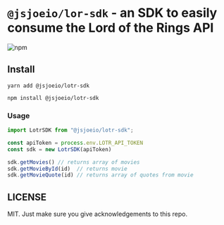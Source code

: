 # `@jsjoeio/lor-sdk` - an SDK to easily consume the Lord of the Rings API

![npm](https://img.shields.io/npm/v/@jsjoeio/lor-sdk)

## Install

```shell
yarn add @jsjoeio/lotr-sdk
```

```shell
npm install @jsjoeio/lotr-sdk
```

### Usage

```typescript
import LotrSDK from "@jsjoeio/lotr-sdk";

const apiToken = process.env.LOTR_API_TOKEN
const sdk = new LotrSDK(apiToken)

sdk.getMovies() // returns array of movies
sdk.getMovieById(id)  // returns movie
sdk.getMovieQuote(id) // returns array of quotes from movie

```

## LICENSE

MIT. Just make sure you give acknowledgements to this repo.
